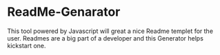 # ReadMe-Genarator
This tool powered by Javascript will great a nice Readme templet for the user. Readmes are a big part of a developer and this Generator helps kickstart one.
